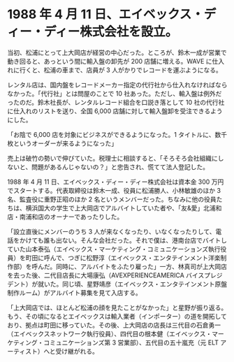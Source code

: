 # 1988 年 4 月 11 日、エイベックス・ディー・ディー株式会社を設立。

当初、松浦にとって上大岡店が経営の中心だった。ところが、鈴木一成が営業で動き回ると、あっという間に輸入盤の卸先が 200 店舗に増える。WAVE に仕入れに行くと、松浦の車まで、店員が 3 人がかりでレコードを運ぶようになる。

レンタル店は、国内盤をレコードメーカー指定の代行社から仕入れなければならなかった。「代行社」とは問屋のことで 10 社あった。ただし、輸入盤は例外だったのだ。鈴木社長が、レンタルレコード組合を口説き落として 10 社の代行社に仕入れのリストを送り、全国 6,000 店舗に対して輸入盤卸を受注できるようにした。

「お陰で 6,000 店を対象にビジネスができるようになった。1 タイトルに、数千枚というオーダーが来るようになった」

売上は破竹の勢いで伸びていた。税理士に相談すると、「そろそろ会社組織にしないと、問題があるんじゃないの？」と忠告され、慌てて法人登記した。

1988 年 4 月 11 日、エイベックス・ディー・ディー株式会社は資本金 300 万円でスタートする。代表取締役は鈴木一成、役員に松浦勝人、小林敏雄のほか 3 名、監査役に重野正昭のほか 2 名というメンバーだった。ちなみに他の役員たちは、横浜国大の学生で上大岡店でアルバイトしていた者や、「友&愛」北浦和店・南浦和店のオーナーであったりした。

「設立直後にメンバーのうち 3 人が来なくなったり、いなくなったりして、電話をかけても誰も出ない。そんな会社だった。それで僕は、港南台店でバイトしていた山本泰弘（エイベックス・マーケティング・コミュニケーションズ執行役員）を町田に呼んで、つぎに松野淳（エイベックス・エンタテインメント洋楽制作部）を呼んだ。同時に、アルバイトをふたり雇った」一方、林真司が上大岡店を去った後、二代目店長に大場康弘（AVEXPERIENCEAMERICA バイスプレジデント）が就いた。同じ頃、星野靖彦（エイベックス・エンタテインメント原盤制作ルーム）がアルバイト募集を見て入店する。

「上大岡店では、ほとんど松浦の顔を見たことがなかった」と星野が振り返る。もう、その頃になるとエイベックスは輸入業者（インポーター）の道を開拓しており、拠点は町田に移っていた。その後、上大岡店の店長は三代目の石倉勇一（エイベックスネットワーク執行役員）、四代目の根本健（エイベックス・マーケティング・コミュニケーションズ第 3 営業部）、五代目の五十嵐充（元 ELT アーティスト）へと受け継がれる。
